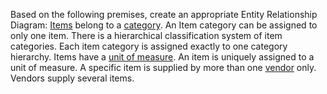 Based on the following premises, create an appropriate Entity Relationship Diagram:
<u>Items</u> belong to a <u>category</u>. An Item category can be assigned to only one item.  There is a hierarchical classification system of item categories. Each item category is assigned exactly to one category hierarchy.
Items have a <u>unit of measure</u>. An item is uniquely assigned to a unit of measure.
A specific item is supplied by more than one <u>vendor</u> only. Vendors supply several items.